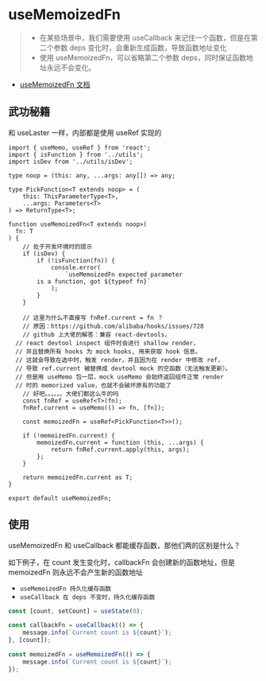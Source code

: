 <!--
 * @Author: HfWang
 * @Date: 2023-06-12 09:46:29
 * @LastEditors: wanghaofeng
 * @LastEditTime: 2023-06-15 19:41:01
 * @FilePath: \code\whf-hooks-analysis\hooks\ahooks\1-08-useMemoizedFn.md
-->

# useMemoizedFn

> - 在某些场景中，我们需要使用 useCallback 来记住一个函数，但是在第二个参数 deps 变化时，会重新生成函数，导致函数地址变化
> - 使用 useMemoizedFn，可以省略第二个参数 deps，同时保证函数地址永远不会变化。

- [useMemoizedFn 文档](https://ahooks.js.org/zh-CN/hooks/use-memoized-fn)

## 武功秘籍

和 useLaster 一样，内部都是使用 useRef 实现的

```ts{13,25,27,35-44}
import { useMemo, useRef } from 'react';
import { isFunction } from '../utils';
import isDev from '../utils/isDev';

type noop = (this: any, ...args: any[]) => any;

type PickFunction<T extends noop> = (
	this: ThisParameterType<T>,
	...args: Parameters<T>
) => ReturnType<T>;

function useMemoizedFn<T extends noop>(
  fn: T
) {
	// 处于开发环境时的提示
	if (isDev) {
		if (!isFunction(fn)) {
			console.error(
				`useMemoizedFn expected parameter
        is a function, got ${typeof fn}`
			);
		}
	}

	// 这里为什么不直接写 fnRef.current = fn ？
	// 原因：https://github.com/alibaba/hooks/issues/728
	// github 上大佬的解答：兼容 react-devtools，
  // react devtool inspect 组件时会进行 shallow render，
  // 并且替换所有 hooks 为 mock hooks, 用来获取 hook 信息。
  // 这就会导致在选中时，触发 render，并且因为在 render 中修改 ref，
  // 导致 ref.current 被替换成 devtool mock 的空函数（无法触发更新）。
  // 但是用 useMemo 包一层，mock useMemo 会始终返回组件正常 render
  // 时的 memorized value，也就不会破坏原有的功能了
	// 好吧。。。。。。大佬们都这么牛的吗
	const fnRef = useRef<T>(fn);
	fnRef.current = useMemo(() => fn, [fn]);

	const memoizedFn = useRef<PickFunction<T>>();

	if (!memoizedFn.current) {
		memoizedFn.current = function (this, ...args) {
			return fnRef.current.apply(this, args);
		};
	}

	return memoizedFn.current as T;
}

export default useMemoizedFn;
```

## 使用

useMemoizedFn 和 useCallback 都能缓存函数，那他们两的区别是什么？

如下例子，在 count 发生变化时，callbackFn 会创建新的函数地址，但是 memoizedFn 则永远不会产生新的函数地址

- `useMemoizedFn 持久化缓存函数`
- `useCallback 在 deps 不变时，持久化缓存函数`

```js
const [count, setCount] = useState(0);

const callbackFn = useCallback(() => {
	message.info(`Current count is ${count}`);
}, [count]);

const memoizedFn = useMemoizedFn(() => {
	message.info(`Current count is ${count}`);
});
```
